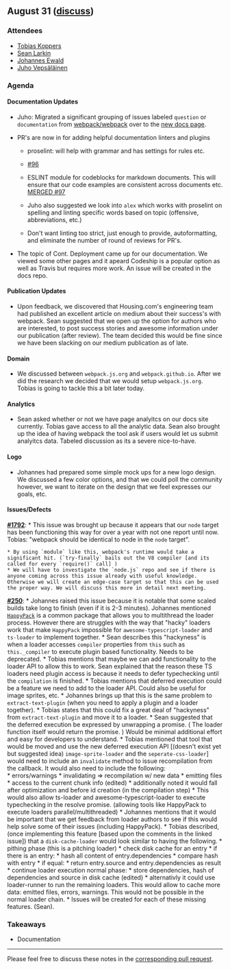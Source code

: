 ## August 31 ([discuss](https://github.com/webpack/meeting-notes/pull/13))

### Attendees

* [Tobias Koppers](http://github.com/sokra)
* [Sean Larkin](http://github.com/thelarkinn)
* [Johannes Ewald](http://github.com/jhnns)
* [Juho Vepsäläinen](http://github.com/bebraw)


### Agenda

#### Documentation Updates
* Juho: Migrated a significant grouping of issues labeled `question` or `documentation` from [webpack/webpack](github.com/webpack/webpack) over to the [new docs page](github.com/webpack/webpack.js.org).

* PR's are now in for adding helpful documentation linters and plugins
	* proselint: will help with grammar and has settings for rules etc.
	
	* [#96](https://github.com/webpack/webpack.js.org/pull/96)

	* ESLINT module for codeblocks for markdown documents. This will ensure that our code examples are consistent across documents etc. [MERGED #97](https://github.com/webpack/webpack.js.org/pull/97)

	* Juho also suggested we look into `alex` which works with proselint on spelling and linting specific words based on topic (offensive, abbreviations, etc.)

	* Don't want linting too strict, just enough to provide, autoformatting, and eliminate the number of round of reviews for PR's.

* The topic of Cont. Deployment came up for our documentation. We viewed some other pages and it apeard Codeship is a popular option as well as Travis but requires more work. An issue will be created in the docs repo. 

#### Publication Updates
* Upon feedback, we discovered that Housing.com's engineering team had published an excellent article on medium about their success's with webpack. Sean suggested that we open up the option for authors who are interested, to post success stories and awesome information under our publication (after review). The team decided this would be fine since we have been slacking on our medium publication as of late. 

#### Domain
* We discussed between `webpack.js.org` and `webpack.github.io`. After we did the research we decided that we would setup `webpack.js.org`. Tobias is going to tackle this a bit later today. 

#### Analytics 
* Sean asked whether or not we have page analyitcs on our docs site currently. Tobias gave access to all the analytic data. Sean also brought up the idea of having webpack the tool ask if users would let us submit analyitcs data. Tabeled discussion as its a severe nice-to-have.

#### Logo
* Johannes had prepared some simple mock ups for a new logo design. We discussed a few color options, and that we could poll the community however, we want to iterate on the design that we feel expresses our goals, etc.

#### Issues/Defects 
**[#1792](https://github.com/webpack/webpack/issues/1729)**: 
	* This issue was brought up because it appears that our `node` target has been functioning this way for over a year with not one report until now. Tobias: "webpack should be identical to node in the `node` target". 
	
	* By using `module` like this, webpack's runtime would take a significant hit. (`try-finally` bails out the V8 compiler [and its called for every `require()` call] )
	* We will have to investigate the `node.js` repo and see if there is anyone coming across this issue already with useful knowledge. Otherwise we will create an edge-case target so that this can be used the proper way. We will discuss this more in detail next meeting. 

**[#250](https://github.com/webpack/webpack/issues/250#issuecomment-199602293)**: 
	* Johannes raised this issue because it is notable that some scaled builds take long to finish (even if it is 2-3 minutes). Johannes mentioned [`HappyPack`](https://github.com/amireh/happypack) is a common package that allows you to multithread the loader process. However there are struggles with the way that "hacky" loaders work that make `HappyPack` impossible for `awesome-typescript-loader` and `ts-loader` to implement together. 
	* Sean describes this "hackyness" is when a loader accesses `compiler` properties from `this` such as `this._compiler` to execute plugin based functionality. Needs to be deprecated.
	* Tobias mentions that maybe we can add functionality to the loader API to allow this to work. Sean explained that the reason these TS loaders need plugin access is because it needs to defer typechecking until the `compilation` is finished. 
	* Tobias mentions that deferred execution could be a feature we need to add to the loader API. Could also be useful for image sprites, etc. 
	* Johannes brings up that this is the same problem to `extract-text-plugin` (when you need to apply a plugin and a loader together).
	* Tobias states that this could fix a great deal of "hackyness" from `extract-text-plugin` and move it to a loader. 
	* Sean suggested that the deferred execution be expressed by unwrapping a promise. (
	The loader function itself would return the promise. ) Would be minimal additional effort and easy for developers to understand.
	* Tobias mentioned that tool that would be moved and use the new deferred execution API [(doesn't exist yet but suggested idea) `image-sprite-loader` and the `seperate-css-loader`] would need to include an `invalidate` method to issue recompilation from the callback. It would also need to include the following: 	
		* errors/warnings
		* invalidating => recompilation w/ new data
		* emitting files
		* access to the current chunk info (edited)
	* additionally noted it would fall after optimization and before id creation (in the compilation step)
	* This would also allow ts-loader and awesome-typescript-loader to execute typechecking in the resolve promise. (allowing tools like HappyPack to execute loaders parallel/multithreaded)
	* Johannes mentions that it would be important that we get feedback from loader authors to see if this would help solve some of their issues (including HappyPack).
	* Tobias described, (once implementing this feature [based upon the comments in the linked issue]) that a `disk-cache-loader` would look similar to having the following.
		* pithing phase (this is a pitching loader)
		* check disk cache for an entry
		* if there is an entry:
		* hash all content of entry.dependencies
		* compare hash with entry
		* if equal:
		   * return entry.source and entry.dependencies as result
		* continue loader execution
		normal phase:
		* store dependencies, hash of dependencies and source in disk cache (edited)
		* alternativly it could use loader-runner to run the remaining loaders. This would allow to cache more data: emitted files, errors, warnings. This would not be possible in the normal loader chain.
	* Issues will be created for each of these missing features. (Sean).
### Takeaways  
* Documentation

-----------
Please feel free to discuss these notes in the [corresponding pull request](https://github.com/webpack/meeting-notes/pull/13).
